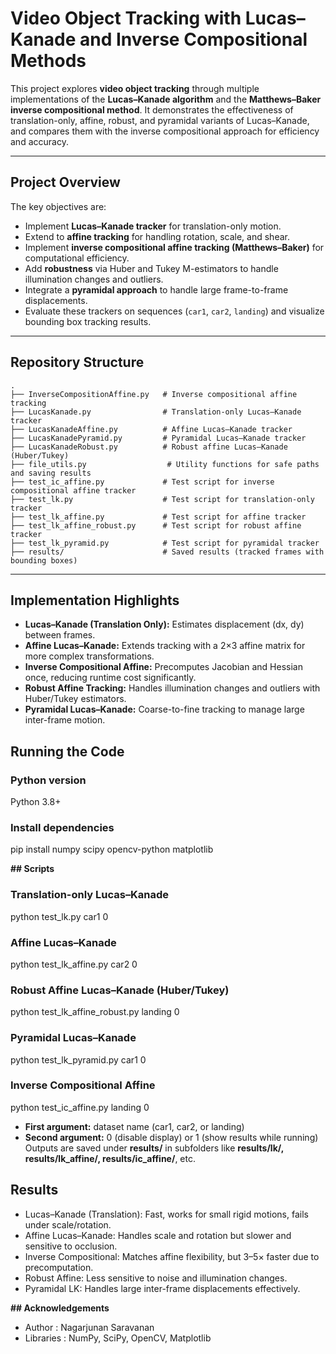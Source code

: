 # Video Object Tracking with Lucas–Kanade and Inverse Compositional Methods

This project explores **video object tracking** through multiple implementations of the **Lucas–Kanade algorithm** and the **Matthews–Baker inverse compositional method**. It demonstrates the effectiveness of translation-only, affine, robust, and pyramidal variants of Lucas–Kanade, and compares them with the inverse compositional approach for efficiency and accuracy.

---

## Project Overview

The key objectives are:
- Implement **Lucas–Kanade tracker** for translation-only motion.
- Extend to **affine tracking** for handling rotation, scale, and shear.
- Implement **inverse compositional affine tracking (Matthews–Baker)** for computational efficiency.
- Add **robustness** via Huber and Tukey M-estimators to handle illumination changes and outliers.
- Integrate a **pyramidal approach** to handle large frame-to-frame displacements.
- Evaluate these trackers on sequences (`car1`, `car2`, `landing`) and visualize bounding box tracking results.

---

## Repository Structure
```text
.
├── InverseCompositionAffine.py   # Inverse compositional affine tracking
├── LucasKanade.py                # Translation-only Lucas–Kanade tracker
├── LucasKanadeAffine.py          # Affine Lucas–Kanade tracker
├── LucasKanadePyramid.py         # Pyramidal Lucas–Kanade tracker
├── LucasKanadeRobust.py          # Robust affine Lucas–Kanade (Huber/Tukey)
├── file_utils.py                  # Utility functions for safe paths and saving results
├── test_ic_affine.py             # Test script for inverse compositional affine tracker
├── test_lk.py                    # Test script for translation-only tracker
├── test_lk_affine.py             # Test script for affine tracker
├── test_lk_affine_robust.py      # Test script for robust affine tracker
├── test_lk_pyramid.py            # Test script for pyramidal tracker
├── results/                      # Saved results (tracked frames with bounding boxes)

```

---

## Implementation Highlights

- **Lucas–Kanade (Translation Only):** Estimates displacement (dx, dy) between frames.
- **Affine Lucas–Kanade:** Extends tracking with a 2×3 affine matrix for more complex transformations.
- **Inverse Compositional Affine:** Precomputes Jacobian and Hessian once, reducing runtime cost significantly.
- **Robust Affine Tracking:** Handles illumination changes and outliers with Huber/Tukey estimators.
- **Pyramidal Lucas–Kanade:** Coarse-to-fine tracking to manage large inter-frame motion.

## Running the Code

### Python version
Python 3.8+

### Install dependencies
pip install numpy scipy opencv-python matplotlib

**## Scripts**

### Translation-only Lucas–Kanade
python test_lk.py car1 0

### Affine Lucas–Kanade
python test_lk_affine.py car2 0

### Robust Affine Lucas–Kanade (Huber/Tukey)
python test_lk_affine_robust.py landing 0

### Pyramidal Lucas–Kanade
python test_lk_pyramid.py car1 0

### Inverse Compositional Affine
python test_ic_affine.py landing 0

- **First argument:** dataset name (car1, car2, or landing)
- **Second argument:** 0 (disable display) or 1 (show results while running)
Outputs are saved under **results/** in subfolders like **results/lk/, results/lk_affine/, results/ic_affine/**, etc.

## Results
- Lucas–Kanade (Translation): Fast, works for small rigid motions, fails under scale/rotation.
- Affine Lucas–Kanade: Handles scale and rotation but slower and sensitive to occlusion.
- Inverse Compositional: Matches affine flexibility, but 3–5× faster due to precomputation.
- Robust Affine: Less sensitive to noise and illumination changes.
- Pyramidal LK: Handles large inter-frame displacements effectively.

**## Acknowledgements**
- Author        : Nagarjunan Saravanan
- Libraries     : NumPy, SciPy, OpenCV, Matplotlib

